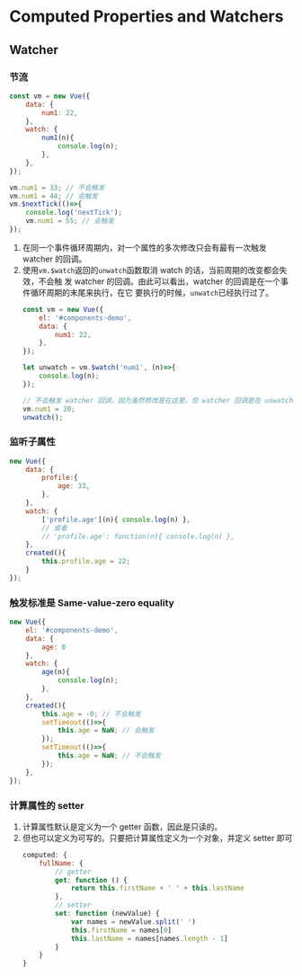 # Computed Properties and Watchers

## Watcher
### 节流
```js
const vm = new Vue({
    data: {
        num1: 22,
    },
    watch: {
        num1(n){
            console.log(n);
        },
    },
});

vm.num1 = 33; // 不会触发
vm.num1 = 44; // 会触发
vm.$nextTick(()=>{
    console.log('nextTick');
    vm.num1 = 55; // 会触发
});
```
1. 在同一个事件循环周期内，对一个属性的多次修改只会有最有一次触发 watcher 的回调。
2. 使用`vm.$watch`返回的`unwatch`函数取消 watch 的话，当前周期的改变都会失效，不会触
发 watcher 的回调。由此可以看出，watcher 的回调是在一个事件循环周期的末尾来执行，在它
要执行的时候，`unwatch`已经执行过了。
    ```js
    const vm = new Vue({
        el: '#components-demo',
        data: {
            num1: 22,
        },
    });

    let unwatch = vm.$watch('num1', (n)=>{
        console.log(n);
    });

    // 不会触发 watcher 回调，因为虽然修改是在这里，但 watcher 回调是在 unwatch() 之后
    vm.num1 = 20;
    unwatch();
    ```

### 监听子属性
```js
new Vue({
    data: {
        profile:{
            age: 33,
        },
    },
    watch: {
        ['profile.age'](n){ console.log(n) },
        // 或者
        // 'profile.age': function(n){ console.log(n) },
    },
    created(){
        this.profile.age = 22;
    }
});
```

### 触发标准是 Same-value-zero equality
```js
new Vue({
    el: '#components-demo',
    data: {
        age: 0
    },
    watch: {
        age(n){
            console.log(n);
        },
    },
    created(){
        this.age = -0; // 不会触发
        setTimeout(()=>{
            this.age = NaN; // 会触发
        });
        setTimeout(()=>{
            this.age = NaN; // 不会触发
        });
    },
});
```

### 计算属性的 setter
1. 计算属性默认是定义为一个 getter 函数，因此是只读的。
2. 但也可以定义为可写的。只要把计算属性定义为一个对象，并定义 setter 即可
    ```js
    computed: {
        fullName: {
            // getter
            get: function () {
                return this.firstName + ' ' + this.lastName
            },
            // setter
            set: function (newValue) {
                var names = newValue.split(' ')
                this.firstName = names[0]
                this.lastName = names[names.length - 1]
            }
        }
    }
    ```

